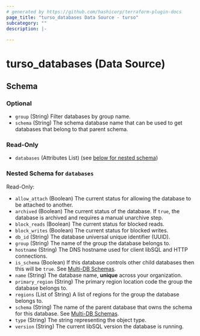 ```yaml
---
# generated by https://github.com/hashicorp/terraform-plugin-docs
page_title: "turso_databases Data Source - turso"
subcategory: ""
description: |-
  
---
```


# turso_databases (Data Source)





<!-- schema generated by tfplugindocs -->
## Schema

### Optional

- `group` (String) Filter databases by group name.
- `schema` (String) The schema database name that can be used to get databases that belong to that parent schema.

### Read-Only

- `databases` (Attributes List) (see [below for nested schema](#nestedatt--databases))

<a id="nestedatt--databases"></a>
### Nested Schema for `databases`

Read-Only:

- `allow_attach` (Boolean) The current status for allowing the database to be attached to another.
- `archived` (Boolean) The current status of the database. If `true`, the database is archived and requires a manual unarchive step.
- `block_reads` (Boolean) The current status for blocked reads.
- `block_writes` (Boolean) The current status for blocked writes.
- `db_id` (String) The database universal unique identifier (UUID).
- `group` (String) The name of the group the database belongs to.
- `hostname` (String) The DNS hostname used for client libSQL and HTTP connections.
- `is_schema` (Boolean) If this database controls other child databases then this will be `true`. See [Multi-DB Schemas](/features/multi-db-schemas).
- `name` (String) The database name, **unique** across your organization.
- `primary_region` (String) The primary region location code the group the database belongs to.
- `regions` (List of String) A list of regions for the group the database belongs to.
- `schema` (String) The name of the parent database that owns the schema for this database. See [Multi-DB Schemas](/features/multi-db-schemas).
- `type` (String) The string representing the object type.
- `version` (String) The current libSQL version the database is running.

